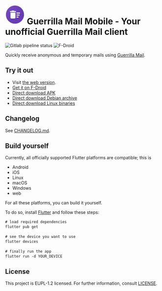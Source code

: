 # ![Logo](web/favicon.png) Guerrilla Mail Mobile - Your unofficial Guerrilla Mail client

![Gitlab pipeline status](https://img.shields.io/gitlab/pipeline/TheOneWithTheBraid/guerrilla_mail/main?style=for-the-badge) ![F-Droid](https://img.shields.io/f-droid/v/cf.theonewiththebraid.guerrilla_mail?style=for-the-badge)

Quickly receive anonymous and temporary mails using [Guerrilla Mail](https://guerrillamail.com/).

## Try it out

- Visit [the web version](https://theonewiththebraid.gitlab.io/guerrilla_mail/).
- [Get it on F-Droid](https://f-droid.org/packages/cf.theonewiththebraid.guerrilla_mail/)
- [Direct download APK](https://gitlab.com/TheOneWithTheBraid/guerrilla_mail/-/jobs/artifacts/main/browse?job=build%3Aapk)
- [Direct download Debian archive](https://gitlab.com/TheOneWithTheBraid/guerrilla_mail/-/jobs/artifacts/main/browse?job=build%3Adebian)
- [Direct download Linux binaries](https://gitlab.com/TheOneWithTheBraid/guerrilla_mail/-/jobs/artifacts/main/browse?job=build%3Alinux)

## Changelog

See [CHANGELOG.md](CHANGELOG.md).

## Build yourself

Currently, all officially supported Flutter platforms are compatible; this is

- Android
- iOS
- Linux
- macOS
- Windows
- web

For all these platforms, you can build it yourself.

To do so, install [Flutter](https://flutter.dev) and follow these steps:

```shell
# load required dependencies
flutter pub get

# see the device you want to use
flutter devices

# finally run the app
flutter run -d YOUR_DEVICE 
```

## License

This project is EUPL-1.2 licensed. For further information, consult [LICENSE](LICENSE).